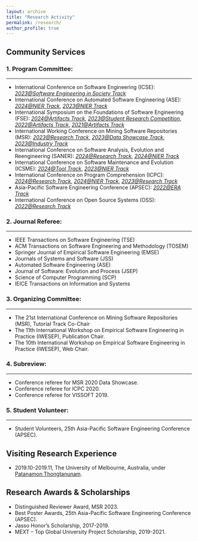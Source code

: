 ```yaml
---
layout: archive
title: "Research Activity"
permalink: /research/
author_profile: true
---
```


## Community Services

### 1. Program Committee:
------
* International Conference on Software Engineering (ICSE): <span style="text-decoration:underline;font-style: italic">2023@Software Engineering in Society Track</span>
* International Conference on Automated Software Engineering (ASE): <span style="text-decoration:underline;font-style: italic">2024@NIER Track</span>, <span style="text-decoration:underline;font-style: italic">2023@NIER Track</span>
* International Symposium on the Foundations of Software Engineering (FSE): <span style="text-decoration:underline;font-style: italic">2024@Artifacts Track</span>, <span style="text-decoration:underline;font-style: italic">2023@Student Research Competition</span>, <span style="text-decoration:underline;font-style: italic">2022@Artifacts Track</span>, <span style="text-decoration:underline;font-style: italic">2021@Artifacts Track</span>
* International Working Conference on Mining Software Repositories (MSR): <span style="text-decoration:underline;font-style: italic">2023@Research Track</span>, <span style="text-decoration:underline;font-style: italic">2023@Data Showcase Track</span>, <span style="text-decoration:underline;font-style: italic">2023@Industry Track</span>
* International Conference on Software Analysis, Evolution and Reengineering (SANER): <span style="text-decoration:underline;font-style: italic">2024@Research Track</span>, <span style="text-decoration:underline;font-style: italic">2024@NIER Track</span>
* International Conference on Software Maintenance and Evolution (ICSME): <span style="text-decoration:underline;font-style: italic">2024@Tool Track</span>, <span style="text-decoration:underline;font-style: italic">2023@NIER Track</span>
* International Conference on Program Comprehension (ICPC): <span style="text-decoration:underline;font-style: italic">2024@Research Track</span>, <span style="text-decoration:underline;font-style: italic">2024@NIER Track</span>, <span style="text-decoration:underline;font-style: italic">2023@Research Track</span>
* Asia-Pacific Software Engineering Conference (APSEC): <span style="text-decoration:underline;font-style: italic">2022@ERA Track</span>
* International Conference on Open Source Systems (OSS): <span style="text-decoration:underline;font-style: italic">2022@Research Track</span>

### 2. Journal Referee: 
------
* IEEE Transactions on Software Engineering (TSE)
* ACM Transactions on Software Engineering and Methodology (TOSEM)
* Springer Journal of Empirical Software Engineering (EMSE)
* Journals of Systems and Software (JSS)
* Automated Software Engineering (ASE)
* Journal of Software: Evolution and Process (JSEP)
* Science of Computer Programming (SCP)
* IEICE Transactions on Information and Systems

### 3. Organizing Committee:
------
* The 21st International Conference on Mining Software Repositories (MSR), Tutorial Track Co-Chair
* The 11th International Workshop on Empirical Software Engineering in Practice (IWESEP), Publication Chair.
* The 10th International Workshop on Empirical Software Engineering in Practice (IWESEP), Web Chair.

### 4. Subreview:
------
* Conference referee for MSR 2020 Data Showcase.
* Conference referee for ICPC 2020.
* Conference referee for VISSOFT 2019.

### 5. Student Volunteer:
------
* Student Volunteers, 25th Asia-Pacific Software Engineering Conference (APSEC).

## Visiting Research Experience
* 2019.10-2019.11, The University of Melbourne, Australia, under [Patanamon Thongtanunam](https://patanamon.com/).

## Research Awards & Scholarships
* Distinguished Reviewer Award, MSR 2023.
* Best Poster Awards, 25th Asia-Pacific Software Engineering Conference (APSEC).
* Jasso Honor’s Scholarship, 2017-2019.
* MEXT – Top Global University Project Scholarship, 2019-2021.

